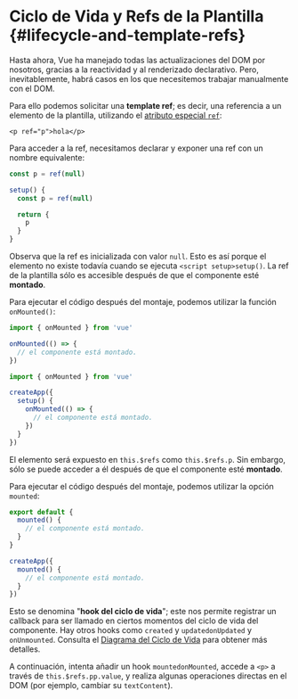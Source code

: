 # Ciclo de Vida y Refs de la Plantilla {#lifecycle-and-template-refs}

Hasta ahora, Vue ha manejado todas las actualizaciones del DOM por nosotros, gracias a la reactividad y al renderizado declarativo. Pero, inevitablemente, habrá casos en los que necesitemos trabajar manualmente con el DOM.

Para ello podemos solicitar una **template ref**; es decir, una referencia a un elemento de la plantilla, utilizando el <a target="_blank" href="/api/built-in-special-attributes.html#ref">atributo especial `ref`</a>:

```vue-html
<p ref="p">hola</p>
```

<div class="composition-api">

Para acceder a la ref, necesitamos declarar<span class="html"> y exponer</span> una ref con un nombre equivalente:

<div class="sfc">

```js
const p = ref(null)
```

</div>
<div class="html">

```js
setup() {
  const p = ref(null)

  return {
    p
  }
}
```

</div>

Observa que la ref es inicializada con valor `null`. Esto es así porque el elemento no existe todavía cuando se ejecuta <span class="sfc">`<script setup>`</span><span class="html">`setup()`</span>. La ref de la plantilla sólo es accesible después de que el componente esté **montado**.

Para ejecutar el código después del montaje, podemos utilizar la función `onMounted()`:

<div class="sfc">

```js
import { onMounted } from 'vue'

onMounted(() => {
  // el componente está montado.
})
```

</div>
<div class="html">

```js
import { onMounted } from 'vue'

createApp({
  setup() {
    onMounted(() => {
      // el componente está montado.
    })
  }
})
```

</div>
</div>

<div class="options-api">

El elemento será expuesto en `this.$refs` como `this.$refs.p`. Sin embargo, sólo se puede acceder a él después de que el componente esté **montado**.

Para ejecutar el código después del montaje, podemos utilizar la opción `mounted`:

<div class="sfc">

```js
export default {
  mounted() {
    // el componente está montado.
  }
}
```

</div>
<div class="html">

```js
createApp({
  mounted() {
    // el componente está montado.
  }
})
```

</div>
</div>

Esto se denomina "**hook del ciclo de vida**"; este nos permite registrar un callback para ser llamado en ciertos momentos del ciclo de vida del componente. Hay otros hooks como <span class="options-api">`created` y `updated`</span><span class="composition-api">`onUpdated` y `onUnmounted`</span>. Consulta el <a target="_blank" href="/guide/essentials/lifecycle.html#diagrama-del-ciclo-de-vida">Diagrama del Ciclo de Vida</a> para obtener más detalles.

A continuación, intenta añadir un hook <span class="options-api">`mounted`</span><span class="composition-api">`onMounted`</span>, accede a `<p>` a través de <span class="options-api">`this.$refs.p`</span><span class="composition-api">`p.value`</span>, y realiza algunas operaciones directas en el DOM (por ejemplo, cambiar su `textContent`).

